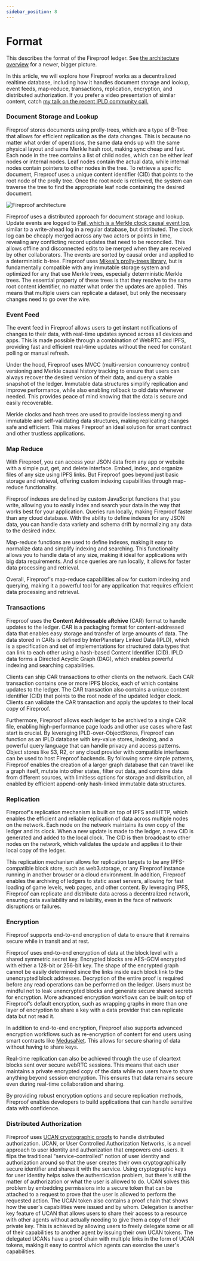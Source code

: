 ```yaml
---
sidebar_position: 8
---
```


# Format

This describes the format of the Fireproof ledger. See [the architecture overview](/docs/architecture/intro) for a newer, bigger picture.

In this article, we will explore how Fireproof works as a decentralized realtime database, including how it handles document storage and lookup, event feeds, map-reduce, transactions, replication, encryption, and distributed authorization. If you prefer a video presentation of similar content, catch [my talk on the recent IPLD community call.](https://www.youtube.com/watch?v=IAystzwgemU)

### Document Storage and Lookup

Fireproof stores documents using prolly-trees, which are a type of B-Tree that allows for efficient replication as the data changes. This is because no matter what order of operations, the same data ends up with the same physical layout and same Merkle hash root, making sync cheap and fast. Each node in the tree contains a list of child nodes, which can be either leaf nodes or internal nodes. Leaf nodes contain the actual data, while internal nodes contain pointers to other nodes in the tree. To retrieve a specific document, Fireproof uses a unique content identifier (CID) that points to the root node of the prolly tree. Once the root node is retrieved, the system can traverse the tree to find the appropriate leaf node containing the desired document.

![Fireproof architecture](./img/architecture.png)

Fireproof uses a distributed approach for document storage and lookup. Update events are logged to [Pail, which is a Merkle clock causal event log](https://github.com/alanshaw/pail), similar to a write-ahead log in a regular database, but distributed. The clock log can be cheaply merged across any two actors or points in time, revealing any conflicting record updates that need to be reconciled. This allows offline and disconnected edits to be merged when they are received by other collaborators. The events are sorted by causal order and applied to a deterministic b-tree. Fireproof uses [Mikeal’s prolly-trees library](https://github.com/mikeal/prolly-trees), but is fundamentally compatible with any immutable storage system and optimized for any that use Merkle trees, especially deterministic Merkle trees. The essential property of these trees is that they resolve to the same root content identifier, no matter what order the updates are applied. This means that multiple users can replicate a dataset, but only the necessary changes need to go over the wire.

### Event Feed

The event feed in Fireproof allows users to get instant notifications of changes to their data, with real-time updates synced across all devices and apps. This is made possible through a combination of WebRTC and IPFS, providing fast and efficient real-time updates without the need for constant polling or manual refresh.

Under the hood, Fireproof uses MVCC (multi-version concurrency control) versioning and Merkle causal history tracking to ensure that users can always recover the desired version of their data, and query a stable snapshot of the ledger. Immutable data structures simplify replication and improve performance, while also enabling rollback to old data whenever needed. This provides peace of mind knowing that the data is secure and easily recoverable.

Merkle clocks and hash trees are used to provide lossless merging and immutable and self-validating data structures, making replicating changes safe and efficient. This makes Fireproof an ideal solution for smart contract and other trustless applications.

### Map Reduce

With Fireproof, you can access your JSON data from any app or website with a simple put, get, and delete interface. Embed, index, and organize files of any size using IPFS links. But Fireproof goes beyond just basic storage and retrieval, offering custom indexing capabilities through map-reduce functionality.

Fireproof indexes are defined by custom JavaScript functions that you write, allowing you to easily index and search your data in the way that works best for your application. Queries run locally, making Fireproof faster than any cloud database. With the ability to define indexes for any JSON data, you can handle data variety and schema drift by normalizing any data to the desired index.

Map-reduce functions are used to define indexes, making it easy to normalize data and simplify indexing and searching. This functionality allows you to handle data of any size, making it ideal for applications with big data requirements. And since queries are run locally, it allows for faster data processing and retrieval.

Overall, Fireproof's map-reduce capabilities allow for custom indexing and querying, making it a powerful tool for any application that requires efficient data processing and retrieval.

### Transactions

Fireproof uses the **Content Addressable aRchive** (CAR) format to handle updates to the ledger. CAR is a packaging format for content-addressed data that enables easy storage and transfer of large amounts of data. The data stored in CARs is defined by InterPlanetary Linked Data (IPLD), which is a specification and set of implementations for structured data types that can link to each other using a hash-based Content Identifier (CID). IPLD data forms a Directed Acyclic Graph (DAG), which enables powerful indexing and searching capabilities.

Clients can ship CAR transactions to other clients on the network. Each CAR transaction contains one or more IPFS blocks, each of which contains updates to the ledger. The CAR transaction also contains a unique content identifier (CID) that points to the root node of the updated ledger clock. Clients can validate the CAR transaction and apply the updates to their local copy of Fireproof.

Furthermore, Fireproof allows each ledger to be archived to a single CAR file, enabling high-performance page loads and other use cases where fast start is crucial. By leveraging IPLD-over-ObjectStores, Fireproof can function as an IPLD database with key-value stores, indexing, and a powerful query language that can handle privacy and access patterns. Object stores like S3, R2, or any cloud provider with compatible interfaces can be used to host Fireproof backends. By following some simple patterns, Fireproof enables the creation of a larger graph database that can travel like a graph itself, mutate into other states, filter out data, and combine data from different sources, with limitless options for storage and distribution, all enabled by efficient append-only hash-linked immutable data structures.

### Replication

Fireproof's replication mechanism is built on top of IPFS and HTTP, which enables the efficient and reliable replication of data across multiple nodes on the network. Each node on the network maintains its own copy of the ledger and its clock. When a new update is made to the ledger, a new CID is generated and added to the local clock. The CID is then broadcast to other nodes on the network, which validates the update and applies it to their local copy of the ledger.

This replication mechanism allows for replication targets to be any IPFS-compatible block store, such as web3.storage, or any Fireproof instance running in another browser or a cloud environment. In addition, Fireproof enables the archiving of ledgers to static asset servers, allowing for fast loading of game levels, web pages, and other content. By leveraging IPFS, Fireproof can replicate and distribute data across a decentralized network, ensuring data availability and reliability, even in the face of network disruptions or failures.

### Encryption

Fireproof supports end-to-end encryption of data to ensure that it remains secure while in transit and at rest. 

Fireproof uses end-to-end encryption of data at the block level with a shared symmetric secret key. Encrypted blocks are AES-GCM encrypted with either a 128-bit or 256-bit key. The shape of the encrypted graph cannot be easily determined since the links inside each block link to the unencrypted block addresses. Decryption of the entire proof is required before any read operations can be performed on the ledger. Users must be mindful not to leak unencrypted blocks and generate secure shared secrets for encryption. More advanced encryption workflows can be built on top of Fireproof’s default encryption, such as wrapping graphs in more than one layer of encryption to share a key with a data provider that can replicate data but not read it.

In addition to end-to-end encryption, Fireproof also supports advanced encryption workflows such as re-encryption of content for end users using smart contracts like [MedusaNet](https://medusanet.xyz/). This allows for secure sharing of data without having to share keys.

Real-time replication can also be achieved through the use of cleartext blocks sent over secure webRTC sessions. This means that each user maintains a private encrypted copy of the data while no users have to share anything beyond session encryption. This ensures that data remains secure even during real-time collaboration and sharing.

By providing robust encryption options and secure replication methods, Fireproof enables developers to build applications that can handle sensitive data with confidence.

### Distributed Authorization

Fireproof uses [UCAN cryptographic proofs](https://ucan.xyz) to handle distributed authorization. UCAN, or User Controlled Authorization Networks, is a novel approach to user identity and authorization that empowers end-users. It flips the traditional "service-controlled" notion of user identity and authorization around so that the user creates their own cryptographically secure identifier and shares it with the service. Using cryptographic keys for user identity helps solve the authentication problem, but there's still the matter of authorization or what the user is allowed to do. UCAN solves this problem by embedding permissions into a secure token that can be attached to a request to prove that the user is allowed to perform the requested action. The UCAN token also contains a proof chain that shows how the user's capabilities were issued and by whom. Delegation is another key feature of UCAN that allows users to share their access to a resource with other agents without actually needing to give them a copy of their private key. This is achieved by allowing users to freely delegate some or all of their capabilities to another agent by issuing their own UCAN tokens. The delegated UCANs have a proof chain with multiple links in the form of UCAN tokens, making it easy to control which agents can exercise the user's capabilities.
